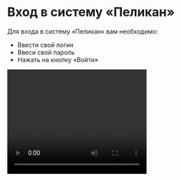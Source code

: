 # Вход в систему «Пеликан»

Для входа в систему «Пеликан» вам необходимо:

- Ввести свой логин
- Ввеси свой пароль
- Нажать на кнопку «Войти»


<video width="320" height="240" controls=true src="https://s3-eu-west-1.amazonaws.com/edu-prod/video/help_videos/1.mp4" type="video/mp4" />